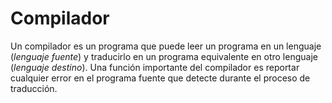 # Compilador 
Un compilador es un programa que puede leer un programa en un lenguaje (*lenguaje fuente*) y traducirlo en un programa equivalente en otro lenguaje (*lenguaje destino*). Una función importante del compilador es  reportar cualquier error en el programa fuente que detecte durante el proceso de traducción.

